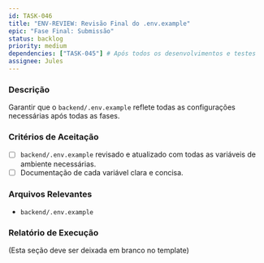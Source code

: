 ```yaml
---
id: TASK-046
title: "ENV-REVIEW: Revisão Final do .env.example"
epic: "Fase Final: Submissão"
status: backlog
priority: medium
dependencies: ["TASK-045"] # Após todos os desenvolvimentos e testes
assignee: Jules
---
```


### Descrição

Garantir que o `backend/.env.example` reflete todas as configurações necessárias após todas as fases.

### Critérios de Aceitação

- [ ] `backend/.env.example` revisado e atualizado com todas as variáveis de ambiente necessárias.
- [ ] Documentação de cada variável clara e concisa.

### Arquivos Relevantes

* `backend/.env.example`

### Relatório de Execução

(Esta seção deve ser deixada em branco no template)
